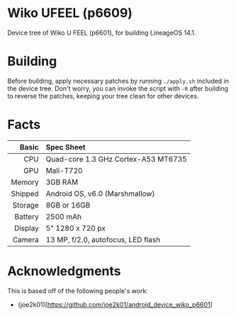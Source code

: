 # Wiko UFEEL (p6609)

Device tree of Wiko U FEEL (p6601), for building LineageOS 14.1.

# Building

Before building, apply necessary patches by running `./apply.sh` included in the device tree. Don't worry, you can invoke the script with `-R` after building to reverse the patches, keeping your tree clean for other devices.

# Facts

Basic   | Spec Sheet
-------:|:-------------------------
CPU     | Quad-core 1.3 GHz Cortex-A53 MT6735
GPU     | Mali-T720
Memory  | 3GB RAM
Shipped | Android OS, v6.0 (Marshmallow)
Storage | 8GB or 16GB
Battery | 2500 mAh
Display | 5" 1280 x 720 px
Camera  | 13 MP, f/2.0, autofocus, LED flash

# Acknowledgments

This is based off of the following people's work:
- (joe2k01)[https://github.com/joe2k01/android_device_wiko_p6601]
